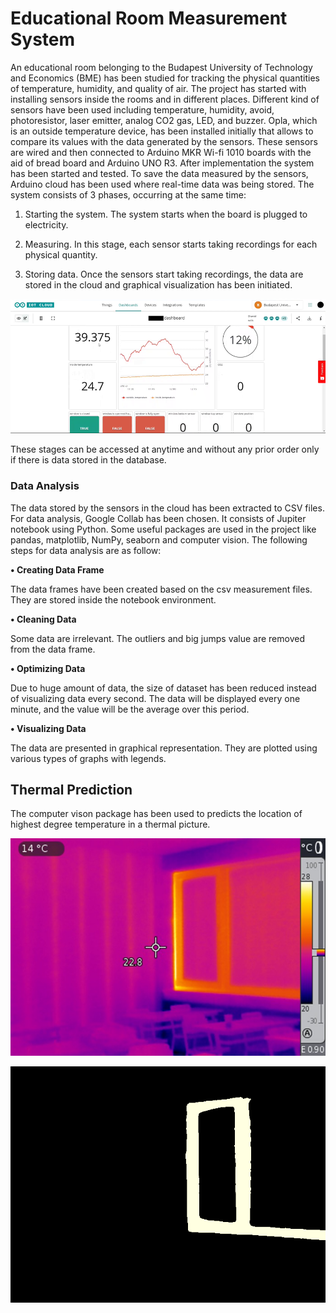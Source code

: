 # **Educational Room Measurement System**

An educational room belonging to the Budapest University of Technology and Economics (BME) has been studied for tracking the physical quantities of temperature, humidity, and quality of air.
The project has started with installing sensors inside the rooms and in different places. Different kind of sensors have been used including temperature, humidity, avoid, photoresistor, laser emitter, analog CO2 gas, LED, and buzzer.
Opla, which is an outside temperature device, has been installed initially that allows to compare its values with the data generated by the sensors.
These sensors are wired and then connected to Arduino MKR Wi-fi 1010 boards with the aid of bread board and Arduino UNO R3.
After implementation the system has been started and tested. To save the data measured by the sensors, Arduino cloud has been used where real-time data was being stored.
The system consists of 3 phases, occurring at the same time:
1.	Starting the system. The system starts when the board is plugged to electricity. 

2.	Measuring. In this stage, each sensor starts taking recordings for each physical quantity.

3.	Storing data. Once the sensors start taking recordings, the data are stored in the cloud and graphical visualization has been initiated.

![image](Images/image.png)

These stages can be accessed at anytime and without any prior order only if there is data stored 
in the database.

### **Data Analysis**

The data stored by the sensors in the cloud has been extracted to CSV files. For data analysis, Google Collab has been chosen. It consists of Jupiter notebook using Python. Some useful packages are used in the project like pandas, matplotlib, NumPy, seaborn and computer vision.
The following steps for data analysis are as follow:

**•	Creating Data Frame**

The data frames have been created based on the csv measurement files. They are stored inside the notebook environment.

**•	Cleaning Data**

Some data are irrelevant. The outliers and big jumps value are removed from the data frame.

**•	Optimizing Data**

Due to huge amount of data, the size of dataset has been reduced instead of visualizing data every second. The data will be displayed every one minute, and the value will be the average over this period.

**•	Visualizing Data**

The data are presented in graphical representation. They are plotted using various types of graphs with legends.

## **Thermal Prediction**
The computer vison package has been used to predicts the location of highest degree temperature in a thermal picture.

![image](Images/window_thermal_frame_original.JPG)

![image](Images/download.png)